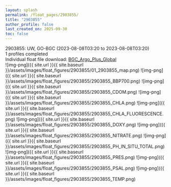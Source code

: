 ```yaml
---
layout: splash
permalink: /float_pages/2903855/
title: "2903855"
author_profile: false
last_created_on: 2025-09-30
toc: false
---
```

 
2903855: UW, GO-BGC (2023-08-08T03:20 to 2023-08-08T03:20)\
1 profiles completed\
Individual float file download: [BGC_Argo_Plus_Global](https://ftp.soest.hawaii.edu/bgc_argo_plus/Individual_Floats/outliers_removed/2903855_Sprof_processed.nc)\
![img-png]({{ site.url }}{{ site.baseurl }}/assets/images/float_figures/2903855/01_2903855_map.png)
![img-png]({{ site.url }}{{ site.baseurl }}/assets/images/float_figures/2903855/2903855_BBP700.png)
![img-png]({{ site.url }}{{ site.baseurl }}/assets/images/float_figures/2903855/2903855_CDOM.png)
![img-png]({{ site.url }}{{ site.baseurl }}/assets/images/float_figures/2903855/2903855_CHLA.png)
![img-png]({{ site.url }}{{ site.baseurl }}/assets/images/float_figures/2903855/2903855_CHLA_FLUORESCENCE.png)
![img-png]({{ site.url }}{{ site.baseurl }}/assets/images/float_figures/2903855/2903855_DOXY.png)
![img-png]({{ site.url }}{{ site.baseurl }}/assets/images/float_figures/2903855/2903855_NITRATE.png)
![img-png]({{ site.url }}{{ site.baseurl }}/assets/images/float_figures/2903855/2903855_PH_IN_SITU_TOTAL.png)
![img-png]({{ site.url }}{{ site.baseurl }}/assets/images/float_figures/2903855/2903855_PRES.png)
![img-png]({{ site.url }}{{ site.baseurl }}/assets/images/float_figures/2903855/2903855_PSAL.png)
![img-png]({{ site.url }}{{ site.baseurl }}/assets/images/float_figures/2903855/2903855_TEMP.png)
